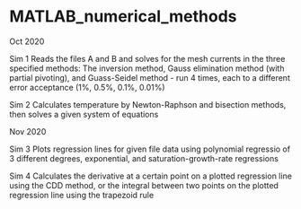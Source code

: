 # MATLAB_numerical_methods

Oct 2020 

Sim 1
Reads the files A and B and solves for the mesh currents in the three specified methods:
The inversion method, Gauss elimination method (with partial pivoting), and Guass-Seidel method -
run 4 times, each to a different error acceptance (1%, 0.5%, 0.1%, 0.01%)

Sim 2
Calculates temperature by Newton-Raphson and bisection methods, then solves a given system of equations


Nov 2020

Sim 3
Plots regression lines for given file data using polynomial regressio of 3 different degrees,
exponential, and saturation-growth-rate regressions

Sim 4
Calculates the derivative at a certain point on a plotted regression line using the CDD method,
or the integral between two points on the plotted regression line using the trapezoid rule
